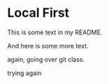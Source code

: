 # Local First

This is some text in my README.

And here is some more text.

again, going over git class.

trying again